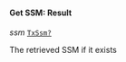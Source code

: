 

#### Get SSM: Result  
  
<article>

*ssm* [`TxSsm?`](#txssm) 

The retrieved SSM if it exists

</article>

